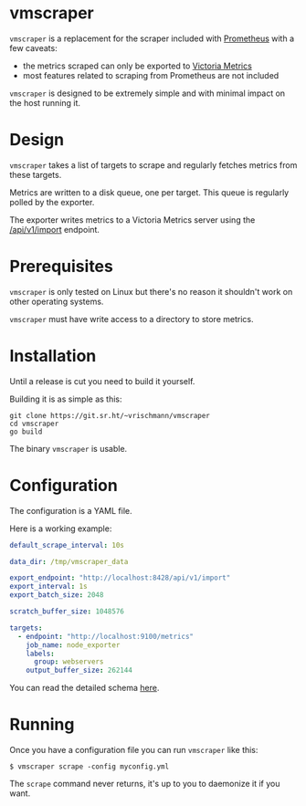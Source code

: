 # vmscraper

`vmscraper` is a replacement for the scraper included with [Prometheus](https://prometheus.io/) with a few caveats:
  * the metrics scraped can only be exported to [Victoria Metrics](https://github.com/VictoriaMetrics/VictoriaMetrics)
  * most features related to scraping from Prometheus are not included

`vmscraper` is designed to be extremely simple and with minimal impact on the host running it.

# Design

`vmscraper` takes a list of targets to scrape and regularly fetches metrics from these targets.

Metrics are written to a disk queue, one per target. This queue is regularly polled by the exporter.

The exporter writes metrics to a Victoria Metrics server using the [/api/v1/import](https://github.com/VictoriaMetrics/VictoriaMetrics#how-to-import-time-series-data) endpoint.

# Prerequisites

`vmscraper` is only tested on Linux but there's no reason it shouldn't work on other operating systems.

`vmscraper` must have write access to a directory to store metrics.

# Installation

Until a release is cut you need to build it yourself.

Building it is as simple as this:

    git clone https://git.sr.ht/~vrischmann/vmscraper
    cd vmscraper
    go build

The binary `vmscraper` is usable.

# Configuration

The configuration is a YAML file.

Here is a working example:

```yaml
default_scrape_interval: 10s

data_dir: /tmp/vmscraper_data

export_endpoint: "http://localhost:8428/api/v1/import"
export_interval: 1s
export_batch_size: 2048

scratch_buffer_size: 1048576

targets:
  - endpoint: "http://localhost:9100/metrics"
    job_name: node_exporter
    labels:
      group: webservers
    output_buffer_size: 262144
```

You can read the detailed schema [here](CONFIGURATION.md).

# Running

Once you have a configuration file you can run `vmscraper` like this:

    $ vmscraper scrape -config myconfig.yml

The `scrape` command never returns, it's up to you to daemonize it if you want.
